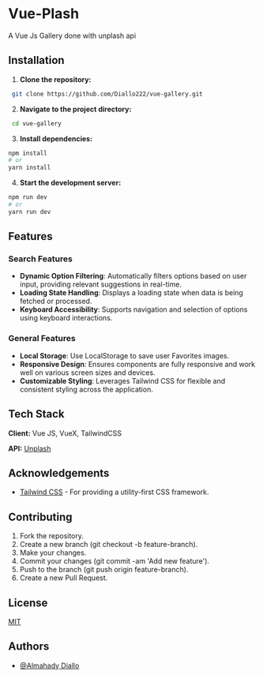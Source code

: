 # Vue-Plash

A Vue Js Gallery done with unplash api

## Installation


1. **Clone the repository:**

```bash
 git clone https://github.com/Diallo222/vue-gallery.git
```

2. **Navigate to the project directory:**

```bash
 cd vue-gallery
```
3. **Install dependencies:**

```bash
npm install
# or
yarn install
```
4. **Start the development server:**

```bash
npm run dev
# or
yarn run dev
```
    
## Features

### Search Features

- **Dynamic Option Filtering**: Automatically filters options based on user input, providing relevant suggestions in real-time.
- **Loading State Handling**: Displays a loading state when data is being fetched or processed.
- **Keyboard Accessibility**: Supports navigation and selection of options using keyboard interactions.

### General Features

- **Local Storage**: Use LocalStorage to save user Favorites images.
- **Responsive Design**: Ensures components are fully responsive and work well on various screen sizes and devices.
- **Customizable Styling**: Leverages Tailwind CSS for flexible and consistent styling across the application.

## Tech Stack

**Client:** Vue JS, VueX, TailwindCSS

**API:** [Unplash](https://api.unsplash.com/)


## Acknowledgements
 - [Tailwind CSS](https://tailwindcss.com/) - For providing a utility-first CSS framework.



## Contributing

1. Fork the repository.
2. Create a new branch (git checkout -b feature-branch).
3. Make your changes.
4. Commit your changes (git commit -am 'Add new feature').
5. Push to the branch (git push origin feature-branch).
6. Create a new Pull Request.


## License

[MIT](https://choosealicense.com/licenses/mit/)


## Authors

- [@Almahady Diallo](https://github.com/Diallo222/)